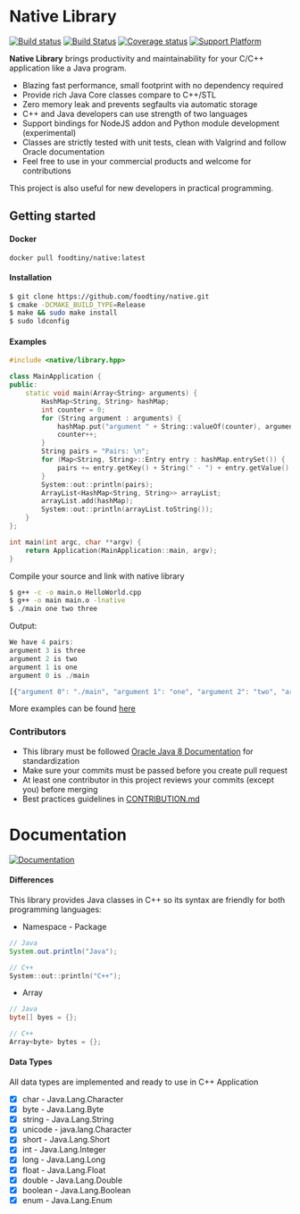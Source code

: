 # Native Library
[![Build status](https://ci.appveyor.com/api/projects/status/5rbqtwl3nyb1vcyl?svg=true)](https://ci.appveyor.com/project/foodtiny/native)&nbsp;[![Build Status](https://travis-ci.org/foodtiny/native.svg?branch=master)](https://travis-ci.org/foodtiny/native)
[![Coverage status](https://codecov.io/gh/foodtiny/native/branch/master/graph/badge.svg)](https://codecov.io/gh/foodtiny/native)&nbsp;[![Support Platform](https://img.shields.io/badge/platform-windows%20%7C%20linux%20%7C%20osx-blue.svg)]()

**Native Library** brings productivity and maintainability for your C/C++ application like a Java program.

* Blazing fast performance, small footprint with no dependency required
* Provide rich Java Core classes compare to C++/STL
* Zero memory leak and prevents segfaults via automatic storage
* C++ and Java developers can use strength of two languages
* Support bindings for NodeJS addon and Python module development (experimental)
* Classes are strictly tested with unit tests, clean with Valgrind and follow Oracle documentation
* Feel free to use in your commercial products and welcome for contributions

This project is also useful for new developers in practical programming.


## Getting started
#### Docker
```
docker pull foodtiny/native:latest
```

#### Installation
```bash
$ git clone https://github.com/foodtiny/native.git
$ cmake -DCMAKE_BUILD_TYPE=Release
$ make && sudo make install
$ sudo ldconfig
```

#### Examples
```cpp
#include <native/library.hpp>

class MainApplication {
public:
    static void main(Array<String> arguments) {
        HashMap<String, String> hashMap;
        int counter = 0;
        for (String argument : arguments) {
            hashMap.put("argument " + String::valueOf(counter), argument);
            counter++;
        }
        String pairs = "Pairs: \n";
        for (Map<String, String>::Entry entry : hashMap.entrySet()) {
            pairs += entry.getKey() + String(" - ") + entry.getValue() + String("\n");
        }
        System::out::println(pairs);
        ArrayList<HashMap<String, String>> arrayList;
        arrayList.add(hashMap);
        System::out::println(arrayList.toString());
    }
};

int main(int argc, char **argv) {
    return Application(MainApplication::main, argv);
}
```

Compile your source and link with native library
```bash
$ g++ -c -o main.o HelloWorld.cpp
$ g++ -o main main.o -lnative
$ ./main one two three
```

Output:
```javascript
We have 4 pairs:
argument 3 is three
argument 2 is two
argument 1 is one
argument 0 is ./main

[{"argument 0": "./main", "argument 1": "one", "argument 2": "two", "argument 3": "three"}]
```
More examples can be found [here](https://github.com/foodtiny/native/tree/master/examples)

### Contributors
- This library must be followed [Oracle Java 8 Documentation](https://docs.oracle.com/javase/8/docs/api) for standardization
- Make sure your commits must be passed before you create pull request
- At least one contributor in this project reviews your commits (except you) before merging
- Best practices guidelines in [CONTRIBUTION.md](https://github.com/foodtiny/native/tree/master/CONTRIBUTION.md)

# Documentation
[![Documentation](https://img.shields.io/badge/documentation-doxygen-ff69b4.svg)](https://foodtiny.github.io/native/annotated.html)
#### Differences
This library provides Java classes in C++ so its syntax are friendly for
both programming languages:

- Namespace - Package
```java
// Java
System.out.println("Java");
```
```cpp
// C++
System::out::println("C++");
```
- Array
```java
// Java
byte[] byes = {};
```
```cpp
// C++
Array<byte> bytes = {};
```

#### Data Types
All data types are implemented and ready to use in C++ Application
- [x] char - Java.Lang.Character
- [x] byte - Java.Lang.Byte
- [x] string - Java.Lang.String
- [x] unicode - java.lang.Character
- [x] short - Java.Lang.Short
- [x] int - Java.Lang.Integer
- [x] long - Java.Lang.Long
- [x] float - Java.Lang.Float
- [x] double - Java.Lang.Double
- [x] boolean - Java.Lang.Boolean
- [x] enum - Java.Lang.Enum
